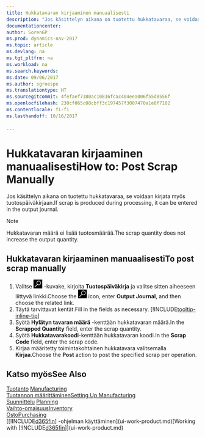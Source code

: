 ```yaml
---
title: Hukkatavaran kirjaaminen manuaalisesti
description: "Jos käsittelyn aikana on tuotettu hukkatavaraa, se voidaan kirjata myös tuotospäiväkirjaan. Huomaa, että hukkatavaran määrä ei lisää tuotosmäärää."
documentationcenter: 
author: SorenGP
ms.prod: dynamics-nav-2017
ms.topic: article
ms.devlang: na
ms.tgt_pltfrm: na
ms.workload: na
ms.search.keywords: 
ms.date: 09/06/2017
ms.author: sgroespe
ms.translationtype: HT
ms.sourcegitcommit: 4fefaef7380ac10836fcac404eea006f55d8556f
ms.openlocfilehash: 230cf065c08cbff3c197457f3007470a1e8f7102
ms.contentlocale: fi-fi
ms.lasthandoff: 10/16/2017

---
```

# <a name="how-to-post-scrap-manually"></a><span data-ttu-id="40a98-104">Hukkatavaran kirjaaminen manuaalisesti</span><span class="sxs-lookup"><span data-stu-id="40a98-104">How to: Post Scrap Manually</span></span>
<span data-ttu-id="40a98-105">Jos käsittelyn aikana on tuotettu hukkatavaraa, se voidaan kirjata myös tuotospäiväkirjaan.</span><span class="sxs-lookup"><span data-stu-id="40a98-105">If scrap is produced during processing, it can be entered in the output journal.</span></span> 

> [!NOTE]
> <span data-ttu-id="40a98-106">Hukkatavaran määrä ei lisää tuotosmäärää.</span><span class="sxs-lookup"><span data-stu-id="40a98-106">The scrap quantity does not increase the output quantity.</span></span>  

## <a name="to-post-scrap-manually"></a><span data-ttu-id="40a98-107">Hukkatavaran kirjaaminen manuaalisesti</span><span class="sxs-lookup"><span data-stu-id="40a98-107">To post scrap manually</span></span>  
1. <span data-ttu-id="40a98-108">Valitse ![Etsi sivu tai raportti](media/ui-search/search_small.png "Etsi sivu tai raportti -kuvake") -kuvake, kirjoita **Tuotospäiväkirja** ja valitse sitten aiheeseen liittyvä linkki.</span><span class="sxs-lookup"><span data-stu-id="40a98-108">Choose the ![Search for Page or Report](media/ui-search/search_small.png "Search for Page or Report icon") icon, enter **Output Journal**, and then choose the related link.</span></span>  
2. <span data-ttu-id="40a98-109">Täytä tarvittavat kentät.</span><span class="sxs-lookup"><span data-stu-id="40a98-109">Fill in the fields as necessary.</span></span> [!INCLUDE[tooltip-inline-tip](includes/tooltip-inline-tip_md.md)]  
3. <span data-ttu-id="40a98-110">Syötä **Hylätyn tavaran määrä** -kenttään hukkatavaran määrä.</span><span class="sxs-lookup"><span data-stu-id="40a98-110">In the **Scrapped Quantity** field, enter the scrap quantity.</span></span>  
4. <span data-ttu-id="40a98-111">Syötä **Hukkatavarakoodi**-kenttään hukkatavaran koodi.</span><span class="sxs-lookup"><span data-stu-id="40a98-111">In the **Scrap Code** field, enter the scrap code.</span></span>  
5. <span data-ttu-id="40a98-112">Kirjaa määritetty toimintakohtainen hukkatavara valitsemalla **Kirjaa**.</span><span class="sxs-lookup"><span data-stu-id="40a98-112">Choose the **Post** action to post the specified scrap per operation.</span></span>  

## <a name="see-also"></a><span data-ttu-id="40a98-113">Katso myös</span><span class="sxs-lookup"><span data-stu-id="40a98-113">See Also</span></span>  
<span data-ttu-id="40a98-114">[Tuotanto](production-manage-manufacturing.md)  </span><span class="sxs-lookup"><span data-stu-id="40a98-114">[Manufacturing](production-manage-manufacturing.md)  </span></span>  
[<span data-ttu-id="40a98-115">Tuotannon määrittäminen</span><span class="sxs-lookup"><span data-stu-id="40a98-115">Setting Up Manufacturing</span></span>](production-configure-production-processes.md)  
<span data-ttu-id="40a98-116">[Suunnittelu](production-planning.md)    </span><span class="sxs-lookup"><span data-stu-id="40a98-116">[Planning](production-planning.md)    </span></span>  
[<span data-ttu-id="40a98-117">Vaihto-omaisuus</span><span class="sxs-lookup"><span data-stu-id="40a98-117">Inventory</span></span>](inventory-manage-inventory.md)  
[<span data-ttu-id="40a98-118">Osto</span><span class="sxs-lookup"><span data-stu-id="40a98-118">Purchasing</span></span>](purchasing-manage-purchasing.md)  
<span data-ttu-id="40a98-119">[[!INCLUDE[d365fin](includes/d365fin_md.md)] -ohjelman käyttäminen](ui-work-product.md)</span><span class="sxs-lookup"><span data-stu-id="40a98-119">[Working with [!INCLUDE[d365fin](includes/d365fin_md.md)]](ui-work-product.md)</span></span>

